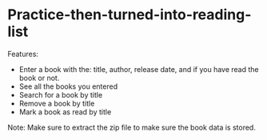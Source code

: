 # Practice-then-turned-into-reading-list

Features:

- Enter a book with the: title, author, release date, and if you have read the book or not.
- See all the books you entered
- Search for a book by title
- Remove a book by title
- Mark a book as read by title

Note: Make sure to extract the zip file to make sure the book data is stored.
